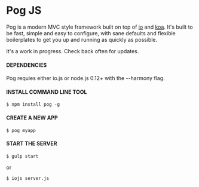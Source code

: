 # Pog JS

Pog is a modern MVC style framework built on top of [io](http://iojs.org) and [koa](http://koajs.com). It's built to be fast, simple and easy to configure, with sane defaults and flexible boilerplates to get you up and running as quickly as possible.

It's a work in progress. Check back often for updates.


#### DEPENDENCIES
Pog requies either io.js or node.js 0.12+ with the --harmony flag.


#### INSTALL COMMAND LINE TOOL

```
$ npm install pog -g
```


#### CREATE A NEW APP

```
$ pog myapp
```


#### START THE SERVER

```
$ gulp start
```

or

```
$ iojs server.js
```
